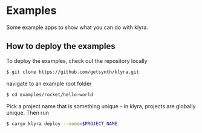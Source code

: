 # Examples

Some example apps to show what you can do with klyra.

## How to deploy the examples

To deploy the examples, check out the repository locally

```bash
$ git clone https://github.com/getsynth/klyra.git
```

navigate to an example root folder

```bash
$ cd examples/rocket/hello-world
```

Pick a project name that is something unique - in klyra,
projects are globally unique. Then run

```bash
$ cargo klyra deploy --name=$PROJECT_NAME
```
